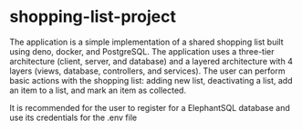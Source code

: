 # shopping-list-project

The application is a simple implementation of a shared shopping list built using deno, docker, and PostgreSQL. The application uses a three-tier 
architecture (client, server, and database) and a layered architecture with 4 layers (views, database, controllers, and services). The 
user can perform basic actions with the shopping list: adding new list, deactivating a list, add an item to a list, and mark an item as 
collected. 

It is recommended for the user to register for a ElephantSQL database and use its credentials for the .env file
